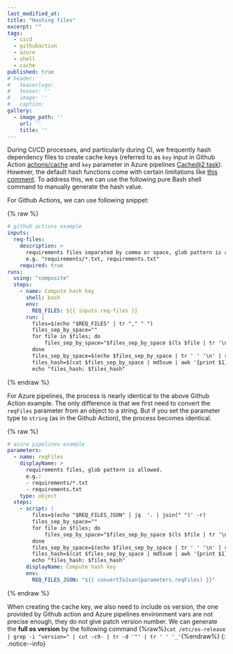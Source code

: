 ```yaml
---
last_modified_at:
title: "Hashing files"
excerpt: ""
tags:
  - cicd
  - githubaction
  - azure
  - shell
  - cache
published: true
# header:
#   teaserlogo:
#   teaser: ''
#   image: ''
#   caption:
gallery:
  - image_path: ''
    url: ''
    title: ''
---
```


During CI/CD processes, and particularly during CI, we frequently hash dependency files to create cache keys (referred to as `key` input in Github Action [actions/cache](https://github.com/actions/cache) and `key` parameter in Azure pipelines [Cache@2 task](https://learn.microsoft.com/en-us/azure/devops/pipelines/tasks/reference/cache-v2?view=azure-pipelines)). However, the default hash functions come with certain limitations like [this comment](https://github.com/orgs/community/discussions/25761#discussioncomment-6508758). To address this, we can use the following pure Bash shell command to manually generate the hash value.

For Github Actions, we can use following snippet:

{% raw %}

```yaml
# github actions example
inputs:
  req-files:
    description: >
      requirements files separated by comma or space, glob pattern is allowed.
      e.g. "requirements/*.txt, requirements.txt"
    required: true
runs:
  using: "composite"
  steps:
    - name: Compute hash key
      shell: bash
      env:
        REQ_FILES: ${{ inputs.req-files }}
      run: |
        files=$(echo "$REQ_FILES" | tr "," " ")
        files_sep_by_space=""
        for file in $files; do
            files_sep_by_space="$files_sep_by_space $(ls $file | tr '\n' ' ')"
        done
        files_sep_by_space=$(echo $files_sep_by_space | tr ' ' '\n' | sort | uniq | tr '\n' ' ')
        files_hash=$(cat $files_sep_by_space | md5sum | awk '{print $1}')
        echo "files_hash: $files_hash"
```

{% endraw %}

For Azure pipelines, the process is nearly identical to the above Github Action example. The only difference is that we first need to convert the  `reqFiles` parameter from an object to a string. But if you set the parameter type to `string` (as in the Github Action), the process becomes identical.

{% raw %}

```yaml
# azure pipelines example
parameters:
  - name: reqFiles
    displayName: >
      requirements files, glob pattern is allowed.
      e.g.:
      - requirements/*.txt
      - requirements.txt
    type: object
  steps:
    - script: |
        files=$(echo "$REQ_FILES_JSON" | jq  '. | join(" ")' -r)
        files_sep_by_space=""
        for file in $files; do
            files_sep_by_space="$files_sep_by_space $(ls $file | tr '\n' ' ')"
        done
        files_sep_by_space=$(echo $files_sep_by_space | tr ' ' '\n' | sort | uniq | tr '\n' ' ')
        files_hash=$(cat $files_sep_by_space | md5sum | awk '{print $1}')
        echo "files_hash: $files_hash"
      displayName: Compute hash key
      env:
        REQ_FILES_JSON: "${{ convertToJson(parameters.reqFiles) }}"
```

{% endraw %}

When creating the cache key, we also need to include os version, the one provided by Github action and Azure pipelines environment vars are not precise enough, they do not give patch version number. We can generate the **full os version** by the following command {%raw%}`cat /etc/os-release | grep -i "version=" | cut -c9- | tr -d '"' | tr ' ' '_'`{%endraw%}
{: .notice--info}
